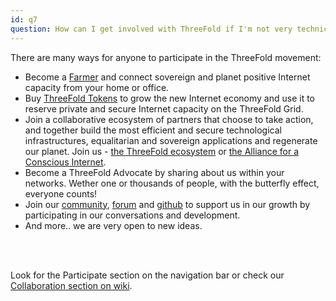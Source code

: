 ```yaml
---
id: q7
question: How can I get involved with ThreeFold if I'm not very technical?
---
```


There are many ways for anyone to participate in the ThreeFold movement:
- Become a [Farmer](https://threefold.io/farming/farming) and connect sovereign and planet positive Internet capacity from your home or office. 
- Buy [ThreeFold Tokens](https://library.threefold.me/info/tfgrid/#/tokens/how_to_buy) to grow the new Internet economy and use it to reserve private and secure Internet capacity on the ThreeFold Grid. 
- Join a collaborative ecosystem of partners that choose to take action, and together build the most efficient and secure technological infrastructures, equalitarian and sovereign applications and regenerate our planet. Join us - [the ThreeFold ecosystem](https://t.me/threefold) or [the Alliance for a Conscious Internet](https://threefold.io/aci).
- Become a ThreeFold Advocate by sharing about us within your networks. Wether one or thousands of people, with the butterfly effect, everyone counts!
- Join our [community](https://t.me/threefold), [forum](https://forum.threefold.io/) and [github](https://github.com/threefoldfoundation) to support us in our growth by participating in our conversations and development.
- And more.. we are very open to new ideas.
<br/>
<br/>

Look for the Participate section on the navigation bar or check our [Collaboration section on wiki](https://library.threefold.me/info/threefold#/threefold__collaboration).